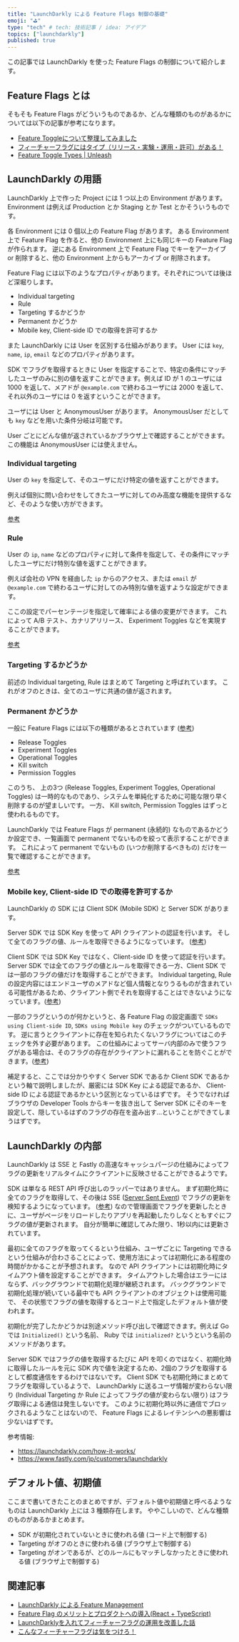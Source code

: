 ```yaml
---
title: "LaunchDarkly による Feature Flags 制御の基礎"
emoji: "⛳"
type: "tech" # tech: 技術記事 / idea: アイデア
topics: ["launchdarkly"]
published: true
---
```


この記事では LaunchDarkly を使った Feature Flags の制御について紹介します。

## Feature Flags とは

そもそも Feature Flags がどういうものであるか、どんな種類のものがあるかについては以下の記事が参考になります。

- [Feature Toggleについて整理してみました](https://cabi99.hatenablog.com/entry/2019/10/21/144441)
- [フィーチャーフラグにはタイプ（リリース・実験・運用・許可）がある！](https://kakakakakku.hatenablog.com/entry/2022/02/01/102104)
- [Feature Toggle Types | Unleash](https://docs.getunleash.io/advanced/feature_toggle_types#feature-toggle-types)

## LaunchDarkly の用語

LaunchDarkly 上で作った Project には 1 つ以上の Environment があります。
Environment は例えば Production とか Staging とか Test とかそういうものです。

各 Environment には 0 個以上の Feature Flag があります。
ある Environment 上で Feature Flag を作ると、他の Environment 上にも同じキーの Feature Flag が作られます。
逆にある Environment 上で Feature Flag でキーをアーカイブ or 削除すると、他の Environment 上からもアーカイブ or 削除されます。

Feature Flag には以下のようなプロパティがあります。それぞれについては後ほど深堀りします。

- Individual targeting
- Rule
- Targeting するかどうか
- Permanent かどうか
- Mobile key, Client-side ID での取得を許可するか

また LaunchDarkly には User を区別する仕組みがあります。
User には `key`, `name`, `ip`, `email` などのプロパティがあります。

SDK でフラグを取得するときに User を指定することで、特定の条件にマッチしたユーザのみに別の値を返すことができます。例えば ID が 1 のユーザには 1000 を返して、メアドが `@example.com` で終わるユーザには 2000 を返して、それ以外のユーザには 0 を返すということができます。

ユーザには User と AnonymousUser があります。
AnonymousUser だとしても `key` などを用いた条件分岐は可能です。

User ごとにどんな値が返されているかブラウザ上で確認することができます。
この機能は AnonymousUser には使えません。

### Individual targeting

User の `key` を指定して、そのユーザにだけ特定の値を返すことができます。

例えば個別に問い合わせをしてきたユーザに対してのみ高度な機能を提供するなど、そのような使い方ができます。

[参考](https://docs.launchdarkly.com/home/flags/individual-targeting)

### Rule

User の `ip`, `name` などのプロパティに対して条件を指定して、その条件にマッチしたユーザにだけ特別な値を返すことができます。

例えば会社の VPN を経由した `ip` からのアクセス、または `email` が `@example.com` で終わるユーザに対してのみ特別な値を返すような設定ができます。

ここの設定でパーセンテージを指定して確率による値の変更ができます。
これによって A/B テスト、カナリアリリース、 Experiment Toggles などを実現することができます。

[参考](https://docs.launchdarkly.com/home/flags/targeting-rules)

### Targeting するかどうか

前述の Individual targeting, Rule はまとめて Targeting と呼ばれています。
これがオフのときは、全てのユーザに共通の値が返されます。

### Permanent かどうか

一般に Feature Flags には以下の種類があるとされています ([参考](https://docs.getunleash.io/advanced/feature_toggle_types#feature-toggle-types))

- Release Toggles
- Experiment Toggles
- Operational Toggles
- Kill switch
- Permission Toggles

このうち、 上の3つ (Release Toggles, Experiment Toggles, Operational Toggles) は一時的なものであり、システムを単純化するために可能な限り早く削除するのが望ましいです。
一方、 Kill switch, Permission Toggles はずっと使われるものです。

LaunchDarkly では Feature Flags が permanent (永続的) なものであるかどうか設定でき、一覧画面で permanent でないものを絞って表示することができます。
これによって permanent でないもの (いつか削除するべきもの) だけを一覧で確認することができます。

[参考](https://docs.launchdarkly.com/home/flags/settings#permanent-flags)

### Mobile key, Client-side ID での取得を許可するか

LaunchDarkly の SDK には Client SDK (Mobile SDK) と Server SDK があります。

Server SDK では SDK Key を使って API クライアントの認証を行います。
そして全てのフラグの値、ルールを取得できるようになっています。 ([参考](https://docs.launchdarkly.com/sdk/concepts/client-side-server-side#sdk-key))

Client SDK では SDK Key ではなく、Client-side ID を使って認証を行います。
Server SDK では全てのフラグの値とルールを取得できる一方、Client SDK では一部のフラグの値だけを取得することができます。
Individual targeting, Rule の設定内容にはエンドユーザのメアドなど個人情報となりうるものが含まれている可能性があるため、クライアント側でそれを取得することはできないようになっています。([参考](https://docs.launchdarkly.com/sdk/concepts/client-side-server-side#security))

一部のフラグというのが何かというと、各 Feature Flag の設定画面で `SDKs using Client-side ID`, `SDKs using Mobile key` のチェックがついているものです。
逆に言うとクライアントに存在を知られたくないフラグについてはこのチェックを外す必要があります。
この仕組みによってサーバ内部のみで使うフラグがある場合は、そのフラグの存在がクライアントに漏れることを防ぐことができます。([参考](https://docs.launchdarkly.com/sdk/concepts/client-side-server-side#client-side-id))

補足すると、ここでは分かりやすく Server SDK であるか Client SDK であるかという軸で説明しましたが、厳密には SDK Key による認証であるか、 Client-side ID による認証であるかという区別となっているはずです。
そうでなければブラウザの Developer Tools からキーを抜き出して Server SDK にそのキーを設定して、隠しているはずのフラグの存在を盗み出す…ということができてしまうはずです。

## LaunchDarkly の内部

LaunchDarkly は SSE と Fastly の高速なキャッシュパージの仕組みによってフラグの更新をリアルタイムにクライアントに反映させることができるようです。

SDK は単なる REST API 呼び出しのラッパーではありません。
まず初期化時に全てのフラグを取得して、その後は SSE ([Server Sent Event](https://developer.mozilla.org/ja/docs/Web/API/Server-sent_events/Using_server-sent_events)) でフラグの更新を検知するようになっています。 ([参考](https://docs.launchdarkly.com/sdk/concepts/getting-started#plan-for-a-large-initial-payload-from-the-streaming-endpoint))
なので管理画面でフラグを更新したときに、ユーザがページをリロードしたりアプリを再起動したりしなくともすぐにフラグの値が更新されます。
自分が簡単に確認してみた限り、1秒以内には更新されています。

最初に全てのフラグを取ってくるという仕組み、ユーザごとに Targeting できるという仕組みが合わさることによって、使用方法によっては初期化にある程度の時間がかかることが予想されます。
なので API クライアントには初期化時にタイムアウト値を設定することができます。
タイムアウトした場合はエラーにはならず、バックグラウンドで初期化処理が継続されます。
バックグラウンドで初期化処理が続いている最中でも API クライアントのオブジェクトは使用可能で、 その状態でフラグの値を取得するとコード上で指定したデフォルト値が使われます。

初期化が完了したかどうかは別途メソッド呼び出しで確認できます。例えば Go では `Initialized()` という名前、 Ruby では `initialized?` というという名前のメソッドがあります。

Server SDK ではフラグの値を取得するたびに API を叩くのではなく、初期化時に取得したルールを元に SDK 内で値を決定するため、2個のフラグを取得するとして都度通信をするわけではないです。
Client SDK でも初期化時にまとめてフラグを取得しているようで、 LaunchDarkly に送るユーザ情報が変わらない限り (Individual Targeting か Rule によってフラグの値が変わらない限り) はフラグ取得による通信は発生しないです。
このように初期化時以外に通信でブロックされるようなことはないので、 Feature Flags によるレイテンシへの悪影響は少ないはずです。

参考情報:

- <https://launchdarkly.com/how-it-works/>
- <https://www.fastly.com/jp/customers/launchdarkly>

## デフォルト値、初期値

ここまで書いてきたことのまとめですが、デフォルト値や初期値と呼べるようなものは LaunchDarkly 上には 3 種類存在します。
ややこしいので、どんな種類のものがあるかまとめます。

- SDK が初期化されていないときに使われる値 (コード上で制御する)
- Targeting がオフのときに使われる値 (ブラウザ上で制御する)
- Targeting がオンであるが、どのルールにもマッチしなかったときに使われる値 (ブラウザ上で制御する)

## 関連記事

- [LaunchDarkly による Feature Management](https://blog.studysapuri.jp/entry/2020/01/14/080000)
- [Feature Flag のメリットとプロダクトへの導入(React + TypeScript)](https://zenn.dev/kyoncy/articles/18da09f64dbc0d)
- [LaunchDarklyを入れてフィーチャーフラグの運用を改善した話](https://techblog.gaudiy.com/entry/2021/12/08/135920)
- [こんなフィーチャーフラグは気をつけろ！](https://blog.torut.tokyo/entry/2022/05/03/172348)
